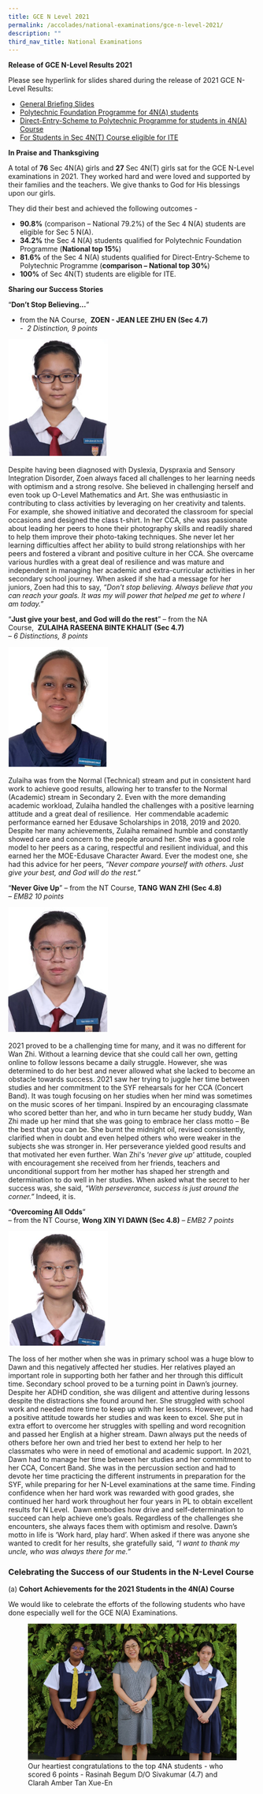 ```yaml
---
title: GCE N Level 2021
permalink: /accolades/national-examinations/gce-n-level-2021/
description: ""
third_nav_title: National Examinations
---
```

**Release of GCE N-Level Results 2021**


Please see hyperlink for slides shared during the release of 2021 GCE N-Level Results:  

*   [General Briefing Slides](/files/General%20briefing%20Slides%20-%202021%20Release_of_N_Level_Results.pdf)
*   [Polytechnic Foundation Programme for 4N(A) students](/files/Polytechnic%20Foundation%20Programme%20PFP%20Briefing%202021.pdf)
*   [Direct-Entry-Scheme to Polytechnic Programme for students in 4N(A) Course](/files/Direct%20Entry%20Scheme%20to%20Poly%20Prog%202021.pdf)
*   [For Students in Sec 4N(T) Course eligible for ITE](/files/4NT%20students%20eligible%20for%20ITE%20Slides%202021.pdf)

**In Praise and Thanksgiving**  

A total of **76** Sec 4N(A) girls and **27** Sec 4N(T) girls sat for the GCE N-Level examinations in 2021. They worked hard and were loved and supported by their families and the teachers. We give thanks to God for His blessings upon our girls.  
  
They did their best and achieved the following outcomes -  

*   **90.8%** (comparison – National 79.2%) of the Sec 4 N(A) students are eligible for Sec 5 N(A).
*   **34.2%** the Sec 4 N(A) students qualified for Polytechnic Foundation Programme (**National top 15%**)
*   **81.6%** of the Sec 4 N(A) students qualified for Direct-Entry-Scheme to Polytechnic Programme (**comparison – National top 30%**)
*   **100%** of Sec 4N(T) students are eligible for ITE.  
    

  
**Sharing our Success Stories**  

  

“**Don’t Stop Believing…**” 
- from the NA Course,  **ZOEN - JEAN LEE ZHU EN (Sec 4.7)**  
-  _2 Distinction, 9 points_

<img src="/images/zoen.png" 
     style="width:40%">
		 
Despite having been diagnosed with Dyslexia, Dyspraxia and Sensory Integration Disorder, Zoen always faced all challenges to her learning needs with optimism and a strong resolve. She believed in challenging herself and even took up O-Level Mathematics and Art. She was enthusiastic in contributing to class activities by leveraging on her creativity and talents. For example, she showed initiative and decorated the classroom for special occasions and designed the class t-shirt. In her CCA, she was passionate about leading her peers to hone their photography skills and readily shared to help them improve their photo-taking techniques. She never let her learning difficulties affect her ability to build strong relationships with her peers and fostered a vibrant and positive culture in her CCA. She overcame various hurdles with a great deal of resilience and was mature and independent in managing her academic and extra-curricular activities in her secondary school journey. When asked if she had a message for her juniors, Zoen had this to say, _“Don’t stop believing. Always believe that you can reach your goals. It was my will power that helped me get to where I am today.”_

“**Just give your best, and God will do the rest**”
– from the NA Course,  **ZULAIHA RASEENA BINTE KHALIT (Sec 4.7)**  
– _6 Distinctions, 8 points_

<img src="/images/zulaiha.png" 
     style="width:40%">
		 
Zulaiha was from the Normal (Technical) stream and put in consistent hard work to achieve good results, allowing her to transfer to the Normal (Academic) stream in Secondary 2. Even with the more demanding academic workload, Zulaiha handled the challenges with a positive learning attitude and a great deal of resilience.  Her commendable academic performance earned her Edusave Scholarships in 2018, 2019 and 2020. Despite her many achievements, Zulaiha remained humble and constantly showed care and concern to the people around her. She was a good role model to her peers as a caring, respectful and resilient individual, and this earned her the MOE-Edusave Character Award. Ever the modest one, she had this advice for her peers, _“Never compare yourself with others. Just give your best, and God will do the rest.”_

“**Never Give Up**”
– from the NT Course, **TANG WAN ZHI (Sec 4.8)**  
_– EMB2 10 points_

<img src="/images/wanzhi.png" 
     style="width:40%">
		 
2021 proved to be a challenging time for many, and it was no different for Wan Zhi. Without a learning device that she could call her own, getting online to follow lessons became a daily struggle. However, she was determined to do her best and never allowed what she lacked to become an obstacle towards success. 2021 saw her trying to juggle her time between studies and her commitment to the SYF rehearsals for her CCA (Concert Band). It was tough focusing on her studies when her mind was sometimes on the music scores of her timpani. Inspired by an encouraging classmate who scored better than her, and who in turn became her study buddy, Wan Zhi made up her mind that she was going to embrace her class motto – Be the best that you can be. She burnt the midnight oil, revised consistently, clarified when in doubt and even helped others who were weaker in the subjects she was stronger in. Her perseverance yielded good results and that motivated her even further. Wan Zhi's ‘_never give up_’ attitude, coupled with encouragement she received from her friends, teachers and unconditional support from her mother has shaped her strength and determination to do well in her studies. When asked what the secret to her success was, she said, _“With perseverance, success is just around the corner.”_ Indeed, it is.

“**Overcoming All Odds**”  
– from the NT Course, **Wong XIN YI DAWN (Sec 4.8)** 
– _EMB2 7 points_

<img src="/images/dawn.png" 
     style="width:40%">
		 
The loss of her mother when she was in primary school was a huge blow to Dawn and this negatively affected her studies. Her relatives played an important role in supporting both her father and her through this difficult time. Secondary school proved to be a turning point in Dawn’s journey. Despite her ADHD condition, she was diligent and attentive during lessons despite the distractions she found around her. She struggled with school work and needed more time to keep up with her lessons. However, she had a positive attitude towards her studies and was keen to excel. She put in extra effort to overcome her struggles with spelling and word recognition and passed her English at a higher stream. Dawn always put the needs of others before her own and tried her best to extend her help to her classmates who were in need of emotional and academic support. In 2021, Dawn had to manage her time between her studies and her commitment to her CCA, Concert Band. She was in the percussion section and had to devote her time practicing the different instruments in preparation for the SYF, while preparing for her N-Level examinations at the same time. Finding confidence when her hard work was rewarded with good grades, she continued her hard work throughout her four years in PL to obtain excellent results for N Level.  Dawn embodies how drive and self-determination to succeed can help achieve one’s goals. Regardless of the challenges she encounters, she always faces them with optimism and resolve. Dawn’s motto in life is ‘Work hard, play hard’. When asked if there was anyone she wanted to credit for her results, she gratefully said, *“I want to thank my uncle, who was always there for me.”*

### Celebrating the Success of our Students in the N-Level Course 
  
(a) **Cohort Achievements for the 2021 Students in the 4N(A) Course**  

We would like to celebrate the efforts of the following students who have done especially well for the GCE N(A) Examinations.

<figure>
<img src="/images/Picture%201.jpg">
<figcaption>Our heartiest congratulations to the top 4NA students - who scored 6 points - Rasinah Begum D/O Sivakumar (4.7) and Clarah Amber Tan Xue-En</figcaption>
</figure>


